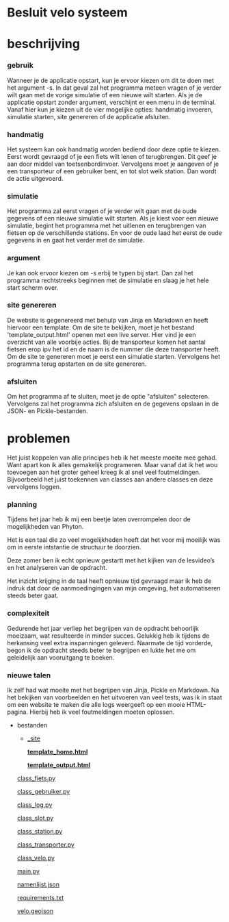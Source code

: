 # Besluit velo systeem

# beschrijving

### gebruik

Wanneer je de applicatie opstart, kun je ervoor kiezen om dit te doen met het argument -s. In dat geval zal het programma meteen vragen of je verder wilt gaan met de vorige simulatie of een nieuwe wilt starten. Als je de applicatie opstart zonder argument, verschijnt er een menu in de terminal. Vanaf hier kun je kiezen uit de vier mogelijke opties: handmatig invoeren, simulatie starten, site genereren of de applicatie afsluiten.

### handmatig

Het systeem kan ook handmatig worden bediend door deze optie te kiezen. Eerst wordt gevraagd of je een fiets wilt lenen of terugbrengen. Dit geef je aan door middel van toetsenbordinvoer. Vervolgens moet je aangeven of je een transporteur of een gebruiker bent, en tot slot welk station. Dan wordt de actie uitgevoerd.

### simulatie

Het programma zal eerst vragen of je verder wilt gaan met de oude gegevens of een nieuwe simulatie wilt starten. Als je kiest voor een nieuwe simulatie, begint het programma met het uitlenen en terugbrengen van fietsen op de verschillende stations. En voor de oude laad het eerst de oude gegevens in en gaat het verder met de simulatie.

### argument

Je kan ook ervoor kiezen om -s erbij te typen bij start. Dan zal het programma rechtstreeks beginnen met de simulatie en slaag je het hele start scherm over.

### site genereren

De website is gegenereerd met behulp van Jinja en Markdown en heeft hiervoor een template. Om de site te bekijken, moet je het bestand 'template_output.html' openen met een live server. Hier vind je een overzicht van alle voorbije acties. Bij de transporteur komen het aantal fietsen erop ipv het id en de naam is de nummer die deze transporter heeft. Om de site te genereren moet je eerst een simulatie starten. Vervolgens het programma terug opstarten en de site genereren.

### afsluiten

Om het programma af te sluiten, moet je de optie "afsluiten" selecteren. Vervolgens zal het programma zich afsluiten en de gegevens opslaan in de JSON- en Pickle-bestanden.

# problemen

Het juist koppelen van alle principes heb ik het meeste moeite mee gehad. Want apart kon ik alles gemakelijk programeren. Maar vanaf dat ik het wou toevoegen aan het groter geheel kreeg ik al snel veel foutmeldingen. Bijvoorbeeld het juist toekennen van classes aan andere classes en deze vervolgens loggen.

### planning

Tijdens het jaar heb ik mij een beetje laten overrompelen door de mogelijkheden van Phyton.

Het is een taal die zo veel mogelijkheden heeft dat het voor mij moeilijk was om in eerste intstantie de structuur te doorzien.

Deze zomer ben ik echt opnieuw gestartt met het kijken van de lesvideo’s en het analyseren van de opdracht.

Het inzicht krijging in de taal heeft opnieuw tijd gevraagd maar ik heb de indruk dat door de aanmoedingingen van mijn omgeving, het automatiseren steeds beter gaat.

### complexiteit

Gedurende het jaar verliep het begrijpen van de opdracht behoorlijk moeizaam, wat resulteerde in minder succes. Gelukkig heb ik tijdens de herkansing veel extra inspanningen geleverd. Naarmate de tijd vorderde, begon ik de opdracht steeds beter te begrijpen en lukte het me om geleidelijk aan vooruitgang te boeken.

### nieuwe talen

Ik  zelf had wat moeite met het begrijpen van Jinja, Pickle en Markdown. Na het bekijken van voorbeelden en het uitvoeren van veel tests, was ik in staat om een website te maken die alle logs weergeeft op een mooie HTML-pagina. Hierbij heb ik veel foutmeldingen moeten oplossen.


- bestanden
    - [_site](https://github.com/kobeNev/final_velo/tree/main/_site)
        
        **[template_home.html](https://github.com/kobeNev/final_velo/blob/main/_site/template_home.html)**
        
        **[template_output.html](https://github.com/kobeNev/final_velo/blob/main/_site/template_output.html)**
        
    
    [class_fiets.py](https://github.com/kobeNev/final_velo/blob/main/class_fiets.py)
    
    [class_gebruiker.py](https://github.com/kobeNev/final_velo/blob/main/class_gebruiker.py)
    
    [class_log.py](https://github.com/kobeNev/final_velo/blob/main/class_log.py)
    
    [class_slot.py](https://github.com/kobeNev/final_velo/blob/main/class_slot.py)
    
    [class_station.py](https://github.com/kobeNev/final_velo/blob/main/class_station.py)
    
    [class_transporter.py](https://github.com/kobeNev/final_velo/blob/main/class_transporter.py)
    
    [class_velo.py](https://github.com/kobeNev/final_velo/blob/main/class_velo.py)
    
    [main.py](https://github.com/kobeNev/final_velo/blob/main/main.py)
    
    [namenlijst.json](https://github.com/kobeNev/final_velo/blob/main/namenlijst.json)
    
    [requirements.txt](https://github.com/kobeNev/final_velo/blob/main/requirements.txt)
    
    [velo.geojson](https://github.com/kobeNev/final_velo/blob/main/velo.geojson)